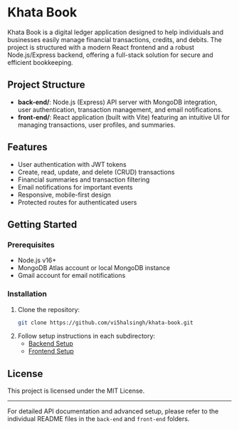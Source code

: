 # Khata Book

Khata Book is a digital ledger application designed to help individuals and businesses easily manage financial transactions, credits, and debits. The project is structured with a modern React frontend and a robust Node.js/Express backend, offering a full-stack solution for secure and efficient bookkeeping.

## Project Structure

- **back-end/**: Node.js (Express) API server with MongoDB integration, user authentication, transaction management, and email notifications.
- **front-end/**: React application (built with Vite) featuring an intuitive UI for managing transactions, user profiles, and summaries.

## Features

- User authentication with JWT tokens
- Create, read, update, and delete (CRUD) transactions
- Financial summaries and transaction filtering
- Email notifications for important events
- Responsive, mobile-first design
- Protected routes for authenticated users

## Getting Started

### Prerequisites

- Node.js v16+
- MongoDB Atlas account or local MongoDB instance
- Gmail account for email notifications

### Installation

1. Clone the repository:
    ```bash
    git clone https://github.com/vi5halsingh/khata-book.git
    ```
2. Follow setup instructions in each subdirectory:
    - [Backend Setup](back-end/README.md)
    - [Frontend Setup](front-end/README.md)

## License

This project is licensed under the MIT License.

---

For detailed API documentation and advanced setup, please refer to the individual README files in the `back-end` and `front-end` folders.
